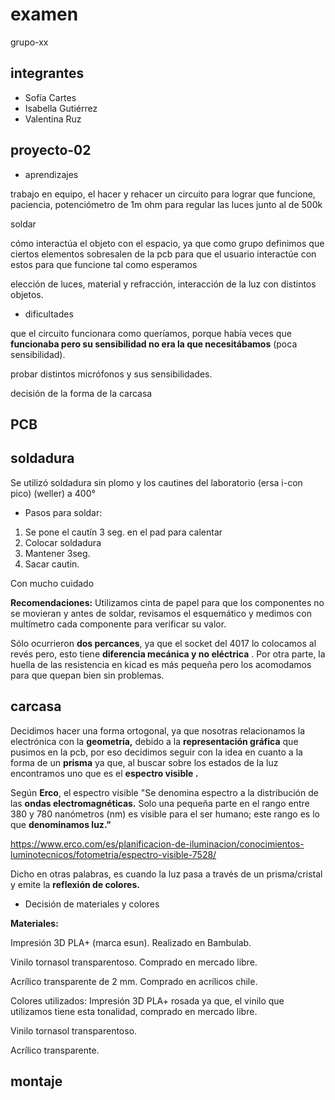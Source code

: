# examen

grupo-xx

## integrantes

  - Sofía Cartes
  - Isabella Gutiérrez
  - Valentina Ruz
    
## proyecto-02


* aprendizajes

trabajo en equipo, el hacer y rehacer un circuito para lograr que funcione, paciencia,  potenciómetro de 1m ohm para regular las luces junto al de 500k

soldar

cómo interactúa el objeto con el espacio, ya que como grupo definimos que ciertos elementos sobresalen de la pcb para que el usuario interactúe con estos para que funcione tal como esperamos

elección de luces, material y refracción, interacción de la luz con distintos objetos.



* dificultades

que el circuito funcionara como queríamos, porque había veces que **funcionaba pero su sensibilidad no era la que necesitábamos** (poca sensibilidad).

probar distintos micrófonos y sus sensibilidades.

decisión de la forma de la carcasa

## PCB

## soldadura

Se utilizó soldadura sin plomo y los cautines del laboratorio (ersa  i-con pico) (weller)
a 400° 

* Pasos para soldar:

1. Se pone el cautín  3 seg. en el pad para calentar
2. Colocar soldadura
3. Mantener 3seg.
4. Sacar cautin.
   
Con mucho cuidado

**Recomendaciones:** Utilizamos cinta de papel para que los componentes no se movieran y antes de soldar, revisamos el esquemático y medimos con multímetro cada componente para verificar su valor.

Sólo ocurrieron **dos percances**, ya que el socket del 4017 lo colocamos al revés pero, esto tiene **diferencia mecánica y no eléctrica** . Por otra parte, la huella de las resistencia en kicad es más pequeña pero los acomodamos para que quepan bien sin problemas.

## carcasa

Decidimos hacer una forma ortogonal, ya que nosotras relacionamos la electrónica con la **geometría,** debido a la **representación gráfica** que pusimos en la pcb, por eso decidimos seguir con la idea en cuanto a la forma de un **prisma** ya que, al buscar sobre los estados de la luz encontramos uno que es el **espectro visible .**

Según **Erco**, el espectro visible "Se denomina espectro a la distribución de las **ondas electromagnéticas.** Solo una pequeña parte en el rango entre 380 y 780 nanómetros (nm) es visible para el ser humano; este rango es lo que **denominamos luz."**

<https://www.erco.com/es/planificacion-de-iluminacion/conocimientos-luminotecnicos/fotometria/espectro-visible-7528/>

Dicho en otras palabras, es cuando la luz pasa a través de un prisma/cristal y emite la **reflexión de colores.**

* Decisión de materiales y colores
  
**Materiales:**

Impresión 3D PLA+ (marca esun). Realizado en Bambulab.
  
Vinilo tornasol transparentoso. Comprado en mercado libre.

Acrílico transparente de 2 mm. Comprado en acrílicos chile.

Colores utilizados:
Impresión 3D PLA+ rosada ya que, el vinilo que utilizamos tiene esta tonalidad, comprado en mercado libre.

Vinilo tornasol transparentoso.

Acrílico transparente.

## montaje

